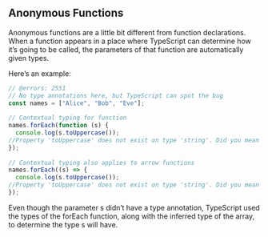 ## Anonymous Functions
Anonymous functions are a little bit different from function declarations. When a function appears in a place where TypeScript can determine how it’s going to be called, the parameters of that function are automatically given types.

Here’s an example:
```ts twoslash
// @errors: 2551
// No type annotations here, but TypeScript can spot the bug
const names = ["Alice", "Bob", "Eve"];
 
// Contextual typing for function
names.forEach(function (s) {
  console.log(s.toUppercase());
//Property 'toUppercase' does not exist on type 'string'. Did you mean 'toUpperCase'?
});
 
// Contextual typing also applies to arrow functions
names.forEach((s) => {
  console.log(s.toUppercase());
//Property 'toUppercase' does not exist on type 'string'. Did you mean 'toUpperCase'?
});
```
Even though the parameter s didn’t have a type annotation, TypeScript used the types of the forEach function, along with the inferred type of the array, to determine the type s will have.

